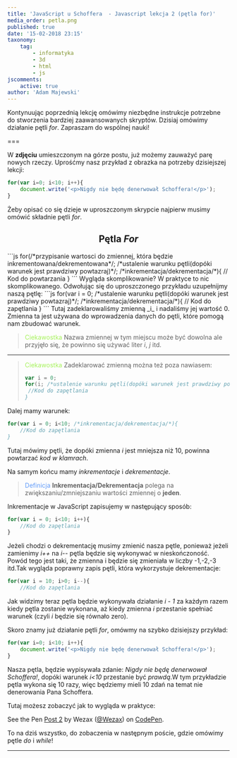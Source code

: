 ```yaml
---
title: 'JavaScript u Schoffera  - Javascript lekcja 2 (pętla for)'
media_order: petla.png
published: true
date: '15-02-2018 23:15'
taxonomy:
    tag:
        - informatyka
        - 3d
        - html
        - js
jscomments:
    active: true
author: 'Adam Majewski'
---
```


Kontynuując poprzednią lekcję omówimy niezbędne instrukcje potrzebne do stworzenia bardziej zaawansowanych skryptów. Dzisiaj omówimy działanie pętli _for_. Zapraszam do wspólnej nauki!

===

W **zdjęciu** umieszczonym na górze postu, już możemy zauważyć parę nowych rzeczy. Uprośćmy nasz przykład z obrazka na potrzeby dzisiejszej lekcji:
```js
for(var i=0; i<10; i++){
	document.write('<p>Nigdy nie będę denerwował Schoffera!</p>');
}
```
Żeby opisać co się dzieje w uproszczonym skrypcie najpierw musimy omówić składnie pętli _for_.
<h2 style="text-align: center">Pętla <i>For</i></h2>
```js
for(/*przypisanie wartosci do zmiennej, która będzie inkrementowana/dekrementowana*/; /*ustalenie warunku pętli(dopóki warunek jest prawdziwy powtazraj)*/; /*inkrementacja/dekrementacja/*){
 	// Kod do powtarzania   
}
```
Wygląda skomplikowanie? W praktyce to nic skomplikowanego. Odwołując się do uproszczonego przykładu uzupełnijmy naszą pętlę:
```js
for(var i = 0; /*ustalenie warunku pętli(dopóki warunek jest prawdziwy powtazraj)*/; /*inkrementacja/dekrementacja/*){
 	// Kod do zapętlania 
}
```
Tutaj zadeklarowaliśmy zmienną _i_ i nadaliśmy jej wartość 0. Zmienna ta jest używana do wprowadzenia danych do pętli, które pomogą nam zbudować warunek.

> <span style="color: #a5f259">Ciekawostka</span>
> Nazwa zmiennej w tym miejscu może być dowolna ale przyjęło się, że powinno się używać liter _i_, _j_ itd.

***

> <span style="color: #a5f259">Ciekawostka</span>
> Zadeklarować zmienną można też poza nawiasem:
> ```js
> var i = 0;
> for(i; /*ustalenie warunku pętli(dopóki warunek jest prawdziwy powtazraj)*/; /*inkrementacja/dekrementacja/*){
>  //Kod do zapętlania
>}
> ```

Dalej mamy warunek:
```js
for(var i = 0; i<10; /*inkrementacja/dekrementacja/*){
	//Kod do zapętlania
}
```
Tutaj mówimy pętli, że dopóki zmienna _i_ jest mniejsza niż 10, powinna powtarzać _kod w klamrach_.

Na samym końcu mamy _inkrementacje_ i _dekrementacje_.
> <span style="color: #619bf9;">Definicja</span>
> **Inkrementacja/Dekrementacja** polega na zwiększaniu/zmniejszaniu wartości zmiennej o **jeden**.

Inkrementacje w JavaScript zapisujemy w następujący sposób:
```js
for(var i = 0; i<10; i++){
	//Kod do zapętlania
}
```
Jeżeli chodzi o dekrementację musimy zmienić nasza pętle, ponieważ jeżeli zamienimy _i++_ na _i--_ pętla będzie się wykonywać w nieskończoność. Powód tego jest taki, że zmienna i będzie się zmieniała w liczby -1,-2,-3 itd.Tak wygląda poprawny zapis pętli, która wykorzystuje dekrementacje:
```js
for(var i = 10; i>0; i--){
	//Kod do zapętlania
```
Jak widzimy teraz pętla będzie wykonywała działanie _i - 1_ za każdym razem kiedy pętla zostanie wykonana, aż kiedy zmienna _i_ przestanie spełniać warunek (czyli _i_ będzie się równało zero).

Skoro znamy już działanie pętli _for_, omówmy na szybko dzisiejszy przykład: 
```js
for(var i=0; i<10; i++){
	document.write('<p>Nigdy nie będę denerwował Schoffera!</p>');
}
```
Nasza pętla, będzie wypisywała zdanie: _Nigdy nie będę denerwował Schoffera!_, dopóki warunek _i<10_ przestanie być _prawdą_.W tym przykładzie pętla wykona się 10 razy, więc będziemy mieli 10 zdań na temat nie denerowania Pana Schoffera.

Tutaj możesz zobaczyć jak to wygląda w praktyce:

<p data-height="265" data-theme-id="0" data-slug-hash="PQJdgE" data-default-tab="js,result" data-user="Wezax" data-embed-version="2" data-pen-title="Post 2" class="codepen">See the Pen <a href="https://codepen.io/Wezax/pen/PQJdgE/">Post 2</a> by Wezax (<a href="https://codepen.io/Wezax">@Wezax</a>) on <a href="https://codepen.io">CodePen</a>.</p>
<script async src="https://production-assets.codepen.io/assets/embed/ei.js"></script>

To na dziś wszystko, do zobaczenia w następnym poście, gdzie omówimy pętle _do_ i _while_!

***




